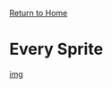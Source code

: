 [Return to Home](README.md)

# Every Sprite

[img](https://raw.githubusercontent.com/thatsmytrunks/love3custom/main/docs/images/everySprite/achTrigger_spr_0.png)

<div id="sprite-container"></div>

<style>
#sprite-container {
  display: flex;
  flex-wrap: wrap;
  justify-content: flex-start;
}

.sprite-item {
  display: flex;
  flex-direction: column;
  align-items: center;
  margin: 10px;
  text-align: center;
}

.sprite-item img {
  max-width: 100px;
  max-height: 100px;
}
</style>

<script>
document.addEventListener('DOMContentLoaded', function() {
  const spriteContainer = document.getElementById('sprite-container');
  const repoUrl = 'https://api.github.com/repos/thatsmytrunks/love3custom/contents/docs/images/everySprite';

  fetch(repoUrl)
    .then(response => response.json())
    .then(data => {
      data.forEach(file => {
        if (file.type === 'file' && file.name.endsWith('_0.png')) {
          const spriteName = file.name.replace('_0.png', '');
          const imageUrl = file.download_url; // Use the download_url directly

          const spriteItem = document.createElement('div');
          spriteItem.className = 'sprite-item';

          const image = document.createElement('img');
          image.src = imageUrl;
          image.alt = spriteName;

          const name = document.createElement('p');
          name.textContent = spriteName;

          spriteItem.appendChild(image);
          spriteItem.appendChild(name);
          spriteContainer.appendChild(spriteItem);
        }
      });
    })
    .catch(error => console.error('Error fetching sprite data:', error));
});
</script>